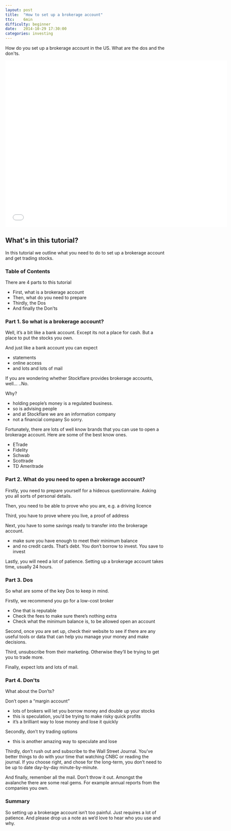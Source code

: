 ```yaml
---
layout: post
title:  "How to set up a brokerage account"
ttc:    6min
difficulty: beginner
date:   2014-10-29 17:30:00
categories: investing
---
```

How do you set up a brokerage account in the US. What are the dos and the don'ts.

<iframe width="700" height="525" src="//www.youtube.com/embed/Vj-s3ZGaILE" frameborder="0" allowfullscreen></iframe>

## What's in this tutorial?

In this tutorial we outline what you need to do to set up a brokerage account and get trading stocks.

### Table of Contents

There are 4 parts to this tutorial

* First, what is a brokerage account
* Then, what do you need to prepare
* Thirdly, the Dos
* And finally the Don’ts

### Part 1. So what is a brokerage account?

Well, it’s a bit like a bank account. Except its not a place for cash. But a place to put the stocks you own.

And just like a bank account you can expect
* statements
* online access
* and lots and lots of mail

If you are wondering whether Stockflare provides brokerage accounts, well…
..No.

Why?
* holding people’s money is a regulated business.
* so is advising people
* and at Stockflare we are an information company
* not a financial company
So sorry.

Fortunately, there are lots of well know brands that you can use to open a brokerage account.
Here are some of the best know ones.
* ETrade
* Fidelity
* Schwab
* Scottrade
* TD Ameritrade

### Part 2. What do you need to open a brokerage account?

Firstly, you need to prepare yourself for a hideous questionnaire. Asking you all sorts of personal details.

Then, you need to be able to prove who you are, e.g. a driving licence

Third, you have to prove where you live, a proof of address

Next, you have to some savings ready to transfer into the brokerage account. 
* make sure you have enough to meet their minimum balance
* and no credit cards. That’s debt. You don’t borrow to invest. You save to invest

Lastly, you will need a lot of patience. Setting up a brokerage account takes time, usually 24 hours.

### Part 3. Dos

So what are some of the key Dos to keep in mind.

Firstly, we recommend you go for a low-cost broker
* One that is reputable
* Check the fees to make sure there’s nothing extra
* Check what the minimum balance is, to be allowed open an account

Second, once you are set up, check their website to see if there are any useful tools or data that can help you manage your money and make decisions.

Third, unsubscribe from their marketing. Otherwise they’ll be trying to get you to trade more.

Finally, expect lots and lots of mail.

### Part 4. Don'ts

What about the Don’ts?

Don’t open a “margin account”
* lots of brokers will let you borrow money and double up your stocks
* this is speculation, you’d be trying to make risky quick profits
* it’s a brilliant way to lose money and lose it quickly

Secondly, don’t try trading options
* this is another amazing way to speculate and lose

Thirdly, don’t rush out and subscribe to the Wall Street Journal. You’ve better things to do with your time that watching CNBC or reading the journal. If you choose right, and chose for the long-term, you don’t need to be up to date day-by-day minute-by-minute.

And finally, remember all the mail. Don’t throw it out. Amongst the avalanche there are some real gems. For example annual reports from the companies you own.

### Summary

So setting up a brokerage account isn’t too painful. Just requires a lot of patience. And please drop us a note as we’d love to hear who you use and why. 
